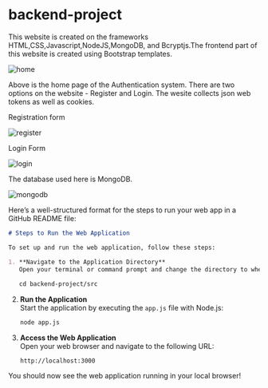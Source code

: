 # backend-project

This website is created on the frameworks HTML,CSS,Javascript,NodeJS,MongoDB, and Bcryptjs.The frontend part of this website is created using Bootstrap templates.


![home](https://github.com/ak4721269/backend-project/assets/37411935/83c385bb-866a-469e-857f-24800ec48f88)

Above is the home page of the Authentication system. There are two options on the website - Register and Login. The wesite collects json web tokens as well as cookies. 

Registration form

![register](https://github.com/ak4721269/backend-project/assets/37411935/a1e01380-c805-473b-bd39-5215ca9a9161)

Login Form

![login](https://github.com/ak4721269/backend-project/assets/37411935/cca58089-c891-413a-9b83-ac1b1f12e10b)

The database used here is MongoDB.


![mongodb](https://github.com/ak4721269/backend-project/assets/37411935/c73ca97f-e7f5-411f-87de-524384046f38)

Here’s a well-structured format for the steps to run your web app in a GitHub README file:

```markdown
# Steps to Run the Web Application

To set up and run the web application, follow these steps:

1. **Navigate to the Application Directory**  
   Open your terminal or command prompt and change the directory to where the application file is located:
   
   cd backend-project/src
   ```

2. **Run the Application**  
   Start the application by executing the `app.js` file with Node.js:
   ```bash
   node app.js
   ```

3. **Access the Web Application**  
   Open your web browser and navigate to the following URL:
   ```
   http://localhost:3000
   ```

You should now see the web application running in your local browser!
```


